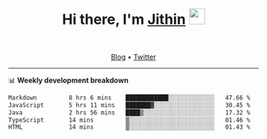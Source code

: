 <h1 align="center">Hi there, I'm <a href="https://jithset.github.io/" target="_blank">Jithin</a> <img
src="https://github.com/blackcater/blackcater/raw/main/images/Hi.gif" height="32" /></h1>

<br />

<p align="center">
  <a href="https://jithset.github.io">Blog</a> •
  <a href="https://twitter.com/jithset">Twitter</a>
</p>

---

📊 **Weekly development breakdown**

<!--START_SECTION:waka-->

```txt
Markdown         8 hrs 6 mins    ████████████░░░░░░░░░░░░░   47.66 %
JavaScript       5 hrs 11 mins   ███████▓░░░░░░░░░░░░░░░░░   30.45 %
Java             2 hrs 56 mins   ████▒░░░░░░░░░░░░░░░░░░░░   17.32 %
TypeScript       14 mins         ▒░░░░░░░░░░░░░░░░░░░░░░░░   01.46 %
HTML             14 mins         ▒░░░░░░░░░░░░░░░░░░░░░░░░   01.43 %
```

<!--END_SECTION:waka-->

